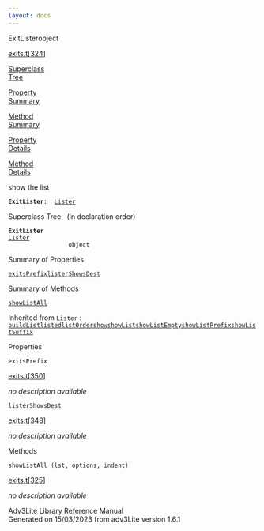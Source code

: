 ```yaml
---
layout: docs
---
```

<span class="title">ExitLister</span><span class="type">object</span>

[exits.t](../file/exits.t.html)\[[324](../source/exits.t.html#324)\]

[Superclass  
Tree](#_SuperClassTree_)

[Property  
Summary](#_PropSummary_)

[Method  
Summary](#_MethodSummary_)

[Property  
Details](#_Properties_)

[Method  
Details](#_Methods_)



show the list

**`ExitLister`**` :   `[`Lister`](../object/Lister.html)



<span id="_SuperClassTree_"></span>



<span class="hdln">Superclass Tree</span>   (in declaration order)



**`ExitLister`**  
[`Lister`](../object/Lister.html)  
`                 object`  
<span id="_PropSummary_"></span>



<span class="hdln">Summary of Properties</span>  



[`exitsPrefix`](#exitsPrefix)[`listerShowsDest`](#listerShowsDest)



<span id="_MethodSummary_"></span>



<span class="hdln">Summary of Methods</span>  



[`showListAll`](#showListAll)

Inherited from `Lister` :  
[`buildList`](../object/Lister.html#buildList)[`listed`](../object/Lister.html#listed)[`listOrder`](../object/Lister.html#listOrder)[`show`](../object/Lister.html#show)[`showList`](../object/Lister.html#showList)[`showListEmpty`](../object/Lister.html#showListEmpty)[`showListPrefix`](../object/Lister.html#showListPrefix)[`showListSuffix`](../object/Lister.html#showListSuffix)

<span id="_Properties_"></span>



<span class="hdln">Properties</span>  



<span id="exitsPrefix"></span>

`exitsPrefix`

[exits.t](../file/exits.t.html)\[[350](../source/exits.t.html#350)\]



*no description available*



<span id="listerShowsDest"></span>

`listerShowsDest`

[exits.t](../file/exits.t.html)\[[348](../source/exits.t.html#348)\]



*no description available*



<span id="_Methods_"></span>



<span class="hdln">Methods</span>  



<span id="showListAll"></span>

`showListAll (lst, options, indent)`

[exits.t](../file/exits.t.html)\[[325](../source/exits.t.html#325)\]



*no description available*





Adv3Lite Library Reference Manual  
Generated on 15/03/2023 from adv3Lite version 1.6.1


